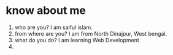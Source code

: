 # know about me 
1. who are you?
    I am saiful islam.
2. from where are you?
    I am from North Dinajpur, West bengal.
3. what do you do?
    I am learning Web Development
4. 
